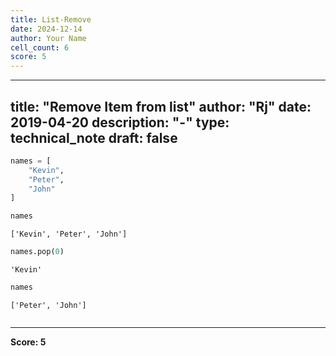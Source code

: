 ```yaml
---
title: List-Remove
date: 2024-12-14
author: Your Name
cell_count: 6
score: 5
---
```


---
title: "Remove Item from list"
author: "Rj"
date: 2019-04-20
description: "-"
type: technical_note
draft: false
---

```python
names = [
    "Kevin",
    "Peter",
    "John"
]
```


```python
names
```




    ['Kevin', 'Peter', 'John']




```python
names.pop(0)
```




    'Kevin'




```python
names
```




    ['Peter', 'John']




```python

```


---
**Score: 5**